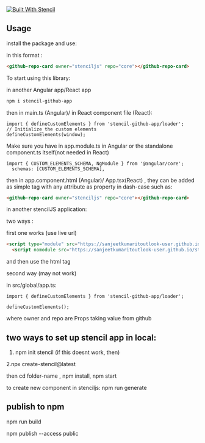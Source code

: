 [![Built With Stencil](https://img.shields.io/badge/-Built%20With%20Stencil-16161d.svg?logo=data%3Aimage%2Fsvg%2Bxml%3Bbase64%2CPD94bWwgdmVyc2lvbj0iMS4wIiBlbmNvZGluZz0idXRmLTgiPz4KPCEtLSBHZW5lcmF0b3I6IEFkb2JlIElsbHVzdHJhdG9yIDE5LjIuMSwgU1ZHIEV4cG9ydCBQbHVnLUluIC4gU1ZHIFZlcnNpb246IDYuMDAgQnVpbGQgMCkgIC0tPgo8c3ZnIHZlcnNpb249IjEuMSIgaWQ9IkxheWVyXzEiIHhtbG5zPSJodHRwOi8vd3d3LnczLm9yZy8yMDAwL3N2ZyIgeG1sbnM6eGxpbms9Imh0dHA6Ly93d3cudzMub3JnLzE5OTkveGxpbmsiIHg9IjBweCIgeT0iMHB4IgoJIHZpZXdCb3g9IjAgMCA1MTIgNTEyIiBzdHlsZT0iZW5hYmxlLWJhY2tncm91bmQ6bmV3IDAgMCA1MTIgNTEyOyIgeG1sOnNwYWNlPSJwcmVzZXJ2ZSI%2BCjxzdHlsZSB0eXBlPSJ0ZXh0L2NzcyI%2BCgkuc3Qwe2ZpbGw6I0ZGRkZGRjt9Cjwvc3R5bGU%2BCjxwYXRoIGNsYXNzPSJzdDAiIGQ9Ik00MjQuNywzNzMuOWMwLDM3LjYtNTUuMSw2OC42LTkyLjcsNjguNkgxODAuNGMtMzcuOSwwLTkyLjctMzAuNy05Mi43LTY4LjZ2LTMuNmgzMzYuOVYzNzMuOXoiLz4KPHBhdGggY2xhc3M9InN0MCIgZD0iTTQyNC43LDI5Mi4xSDE4MC40Yy0zNy42LDAtOTIuNy0zMS05Mi43LTY4LjZ2LTMuNkgzMzJjMzcuNiwwLDkyLjcsMzEsOTIuNyw2OC42VjI5Mi4xeiIvPgo8cGF0aCBjbGFzcz0ic3QwIiBkPSJNNDI0LjcsMTQxLjdIODcuN3YtMy42YzAtMzcuNiw1NC44LTY4LjYsOTIuNy02OC42SDMzMmMzNy45LDAsOTIuNywzMC43LDkyLjcsNjguNlYxNDEuN3oiLz4KPC9zdmc%2BCg%3D%3D&colorA=16161d&style=flat-square)](https://stenciljs.com)

## Usage

install the package and use:

in this format : 

```html
<github-repo-card owner="stenciljs" repo="core"></github-repo-card>
```

To start using this library:

in another Angular app/React app

```bash
npm i stencil-github-app
```
then in main.ts (Angular)/ in React component file (React):
```tsx
import { defineCustomElements } from 'stencil-github-app/loader';
// Initialize the custom elements
defineCustomElements(window);
```
Make sure you have in app.module.ts in Angular or the standalone component.ts itself(not needed in React)
```tsx
import { CUSTOM_ELEMENTS_SCHEMA, NgModule } from '@angular/core';
  schemas: [CUSTOM_ELEMENTS_SCHEMA],
```

then in app.component.html (Angular)/ App.tsx(React) ,
they can be added as simple tag with any attribute as property in dash-case
such as:
```html
<github-repo-card owner="stenciljs" repo="core"></github-repo-card>
```

in another stencilJS application:

two ways :

first one works (use live url)

```html
<script type="module" src="https://sanjeetkumaritoutlook-user.github.io/stencil-github-app/build/stencil-github-app.esm.js"></script>
  <script nomodule src="https://sanjeetkumaritoutlook-user.github.io/stencil-github-app/build/stencil-github-app.js"></script>

```

and then use the html tag

second way (may not work)

in src/global/app.ts:
```tsx
import { defineCustomElements } from 'stencil-github-app/loader';

defineCustomElements();
```

where owner and repo are Props taking value from github

## two ways to set up stencil app in local:

1. npm init stencil (if this doesnt work, then)

2.npx create-stencil@latest


then cd folder-name , npm install, npm start

to create new component in stenciljs:  npm run generate 

## publish to npm
npm run build

npm publish --access public






